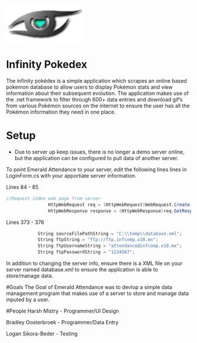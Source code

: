 ![logo](https://github.com/hmtinc/Emerald-Attendance/raw/master/Emerald%20Attendance/Resources/logo2.png)
# Infinity Pokedex
The infinity pokédex is a simple application which scrapes an online based pokemon database to allow users to display Pokémon stats and view information about their subsequent evolution. The application makes use of the .net framework to filter through 600+ data entries and download gif’s from various Pokémon sources on the internet to ensure the user has all the Pokémon information they need in one place.

# Setup
- Due to server up keep issues, there is no longer a demo server online, but the application can be configured to pull data of another server. 

To point Emerald Attendance to your server, edit the following lines lines in LoginForm.cs with your apportiate server information. 

Lines 84 - 85
```c#
//Request index web page from server
                HttpWebRequest req = (HttpWebRequest)WebRequest.Create("http://infcomp.x10.mx");
                HttpWebResponse response = (HttpWebResponse)req.GetResponse();
```

Lines 373 - 376
```c#
            String sourceFilePathString = "C:\\temp\\database.xml";
            String ftpString = "ftp://ftp.infcomp.x10.mx";
            String ftpUsernameString = "attendance@infcomp.x10.mx";
            String ftpPasswordString = "1234567";
```

In addition to changing the server info, ensure there is a XML file on your server named database.xml to ensure the application is able to store/manage data.



#Goals
The Goal of Emerald Attendance was to devlop a simple data management program that makes use of a server to store and manage data inputed by a user.

#People
Harsh Mistry - Programmer/UI Design 

Bradley Oosterbroek - Programmer/Data Entry 

Logan Sikora-Beder - Testing



